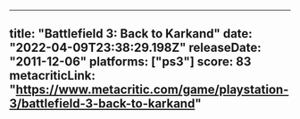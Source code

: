 
---
title: "Battlefield 3: Back to Karkand"
date: "2022-04-09T23:38:29.198Z"
releaseDate: "2011-12-06"
platforms: ["ps3"]
score: 83
metacriticLink: "https://www.metacritic.com/game/playstation-3/battlefield-3-back-to-karkand"
---
